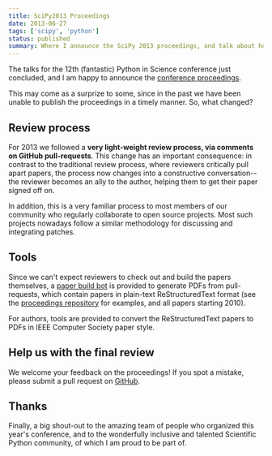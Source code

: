 ```yaml
---
title: SciPy2013 Proceedings
date: 2013-06-27
tags: ['scipy', 'python']
status: published
summary: Where I announce the SciPy 2013 proceedings, and talk about how we did it.
---
```



The talks for the 12th (fantastic) Python in Science conference just concluded,
and I am happy to announce the
[conference proceedings](https://dl.dropboxusercontent.com/u/380268/scipy_2013_proceedings_draft.pdf).

This may come as a surprize to some, since in the past we have been unable to
publish the proceedings in a timely manner.  So, what changed?

## Review process

For 2013 we followed a **very light-weight review process, via comments on
GitHub pull-requests**.  This change has an important consequence: in contrast
to the traditional review process, where reviewers critically pull apart
papers, the process now changes into a constructive conversation--the reviewer
becomes an ally to the author, helping them to get their paper signed off on.

In addition, this is a very familiar process to most members of our community
who regularly collaborate to open source projects.  Most such projects nowadays
follow a similar methodology for discussing and integrating patches.

## Tools

Since we can't expect reviewers to check out and build the papers themselves, a
[paper build bot](http://stefan.pythonanywhere.com) is provided to generate
PDFs from pull-requests, which contain papers in plain-text ReStructuredText
format (see the
[proceedings repository](https://github.com/scipy/scipy_proceedings/tree/2013) for
examples, and all papers starting 2010).

For authors, tools are provided to convert the ReStructuredText papers to
PDFs in IEEE Computer Society paper style.

## Help us with the final review

We welcome your feedback on the proceedings!  If you spot a mistake, please
submit a pull request on
[GitHub](https://github.com/scipy/scipy_proceedings/tree/2013).

## Thanks

Finally, a big shout-out to the amazing team of people who organized this
year's conference, and to the wonderfully inclusive and talented Scientific
Python community, of which I am proud to be part of.
